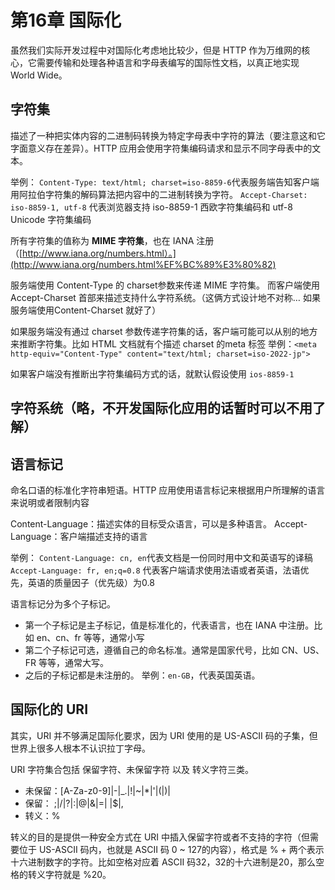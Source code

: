 # 第16章 国际化

虽然我们实际开发过程中对国际化考虑地比较少，但是 HTTP 作为万维网的核心，它需要传输和处理各种语言和字母表编写的国际性文档，以真正地实现 World Wide。

## 字符集

描述了一种把实体内容的二进制码转换为特定字母表中字符的算法（要注意这和它字面意义存在差异）。HTTP 应用会使用字符集编码请求和显示不同字母表中的文本。

举例：
`Content-Type: text/html; charset=iso-8859-6`代表服务端告知客户端用阿拉伯字符集的解码算法把内容中的二进制转换为字符。
`Accept-Charset: iso-8859-1, utf-8` 代表浏览器支持 iso-8859-1 西欧字符集编码和 utf-8 Unicode 字符集编码

所有字符集的值称为 **MIME 字符集**，也在 IANA 注册（[http://www.iana.org/numbers.html）。](http://www.iana.org/numbers.html%EF%BC%89%E3%80%82)

服务端使用 Content-Type 的 charset参数来传递 MIME 字符集。
而客户端使用 Accept-Charset 首部来描述支持什么字符系统。（这俩方式设计地不对称… 如果服务端使用Content-Charset 就好了）

如果服务端没有通过 charset 参数传递字符集的话，客户端可能可以从别的地方来推断字符集。比如 HTML 文档就有个描述 charset 的meta 标签
举例：`<meta http-equiv="Content-Type" content="text/html; charset=iso-2022-jp">`

如果客户端没有推断出字符集编码方式的话，就默认假设使用 `ios-8859-1`

## 字符系统（略，不开发国际化应用的话暂时可以不用了解）

## 语言标记

命名口语的标准化字符串短语。HTTP 应用使用语言标记来根据用户所理解的语言来说明或者限制内容

Content-Language：描述实体的目标受众语言，可以是多种语言。
Accept-Language：客户端描述支持的语言

举例：
`Content-Language: cn, en`代表文档是一份同时用中文和英语写的译稿
`Accept-Language: fr, en;q=0.8` 代表客户端请求使用法语或者英语，法语优先，英语的质量因子（优先级）为0.8

语言标记分为多个子标记。

- 第一个子标记是主子标记，值是标准化的，代表语言，也在 IANA 中注册。比如 en、cn、fr 等等，通常小写
- 第二个子标记可选，遵循自己的命名标准。通常是国家代号，比如 CN、US、FR 等等，通常大写。
- 之后的子标记都是未注册的。
举例：`en-GB`，代表英国英语。

## 国际化的 URI

其实，URI 并不够满足国际化要求，因为 URI 使用的是 US-ASCII 码的子集，但世界上很多人根本不认识拉丁字母。

URI 字符集合包括 保留字符、未保留字符 以及 转义字符三类。

- 未保留：[A-Za-z0-9]|-|_\.|!|~|*|'|(|)|
- 保留： ;|/|?|:|@|&|=| |$|,
- 转义：%<HEX><HEX>

转义的目的是提供一种安全方式在 URI 中插入保留字符或者不支持的字符（但需要位于 US-ASCII 码内，也就是 ASCII 码 0 ~ 127的内容），格式是 % + 两个表示十六进制数字的字符。比如空格对应着 ASCII 码32，32的十六进制是20，那么空格的转义字符就是 %20。